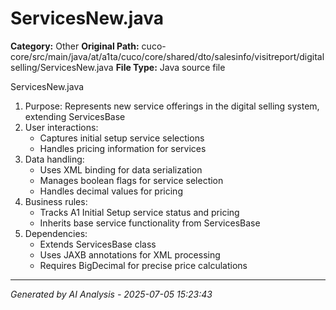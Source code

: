 # ServicesNew.java

**Category:** Other
**Original Path:** cuco-core/src/main/java/at/a1ta/cuco/core/shared/dto/salesinfo/visitreport/digitalselling/ServicesNew.java
**File Type:** Java source file

ServicesNew.java
1. Purpose: Represents new service offerings in the digital selling system, extending ServicesBase
2. User interactions:
   - Captures initial setup service selections
   - Handles pricing information for services
3. Data handling:
   - Uses XML binding for data serialization
   - Manages boolean flags for service selection
   - Handles decimal values for pricing
4. Business rules:
   - Tracks A1 Initial Setup service status and pricing
   - Inherits base service functionality from ServicesBase
5. Dependencies:
   - Extends ServicesBase class
   - Uses JAXB annotations for XML processing
   - Requires BigDecimal for precise price calculations

---
*Generated by AI Analysis - 2025-07-05 15:23:43*
